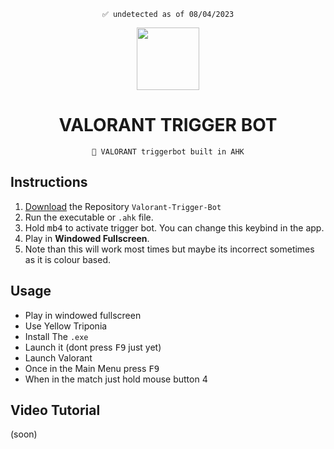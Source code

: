 

<div align=center>

  ```
  ✅ undetected as of 08/04/2023
  ```
  
  <img src="https://static.vecteezy.com/system/resources/previews/019/763/186/original/valorant-logo-transparent-free-png.png" width=100>
  
  # VALORANT TRIGGER BOT
  ```
  🎯 VALORANT triggerbot built in AHK
  ```
  
</div>

## Instructions
1. [Download](https://github.com/unofficialdxnny/Valorant-Trigger-Bot) the Repository `Valorant-Trigger-Bot`
2. Run the executable or `.ahk` file.
3. Hold <kbd>mb4</kbd> to activate trigger bot. You can change this keybind in the app.
4. Play in **Windowed Fullscreen**.
5. Note than this will work most times but maybe its incorrect sometimes as it is colour based.


## Usage

- Play in windowed fullscreen
- Use Yellow Triponia
- Install The `.exe`
- Launch it (dont press <kbd>F9</kbd> just yet)
- Launch Valorant
- Once in the Main Menu press <kbd>F9</kbd>
- When in the match just hold mouse button 4

## Video Tutorial

 (soon)
